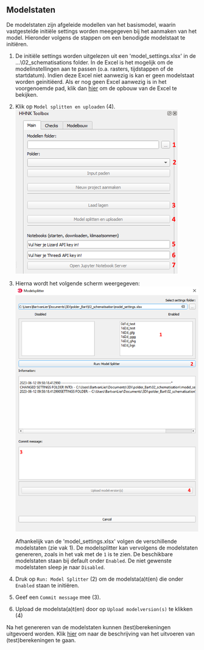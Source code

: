 ## **Modelstaten**
De modelstaten zijn afgeleide modellen van het basismodel, waarin vastgestelde initiële settings worden meegegeven bij het aanmaken van het model. Hieronder volgens de stappen om een benodigde modelstaat te initiëren.
1. De initiële settings worden uitgelezen uit een 'model_settings.xlsx' in de ...\02_schematisations folder. In de Excel is het mogelijk om de modelinstellingen aan te passen (o.a. rasters, tijdstappen of de startdatum). Indien deze Excel niet aanwezig is kan er geen modelstaat worden geinitiëerd. Als er nog geen Excel aanwezig is in het voorgenoemde pad, klik dan [hier](a_essentiele_data.md) om de opbouw van de Excel te bekijken.

2. Klik op ``Model splitten en uploaden`` (4). 
![Alt text](../../images/4_gebruik_plugin/c_modelstaat_aanpassen/inladen_polder.png)

3. Hierna wordt het volgende scherm weergegeven:
![Alt text](../../images/4_gebruik_plugin/c_modelstaat_aanpassen/modelsplitter_venster.png)
   
   Afhankelijk van de 'model_settings.xlsx' volgen de verschillende modelstaten (zie vak 1).  De modelsplitter kan vervolgens de modelstaten genereren, zoals in het vak met de ``1`` is te zien. De beschikbare modelstaten staan bij default onder ``Enabled``. De niet gewenste modelstaten sleep je naar ``Disabled``.  
4. Druk op ``Run: Model Splitter`` (2) om de modelsta(a)t(en) die onder ``Enabled`` staan te initiëren.
5. Geef een ``Commit message`` mee (3).
6. Upload de modelsta(a)t(en) door op ``Upload modelversion(s)`` te klikken (4)

Na het genereren van de modelstaten kunnen (test)berekeningen uitgevoerd worden. Klik [hier](d_berekeningen_uitvoeren.md) om naar de beschrijving van het uitvoeren van (test)berekeningen te gaan.